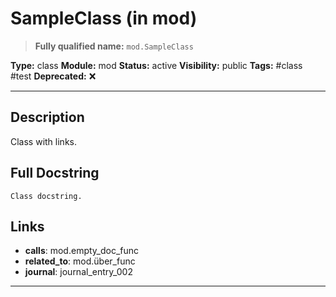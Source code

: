 # SampleClass (in mod)
> **Fully qualified name:** `mod.SampleClass`

**Type:** class
**Module:** mod
**Status:** active
**Visibility:** public
**Tags:** #class #test
**Deprecated:** ❌

---

## Description
Class with links.

## Full Docstring
```
Class docstring.
```

## Links
- **calls**: mod.empty_doc_func
- **related_to**: mod.über_func
- **journal**: journal_entry_002


---
